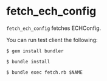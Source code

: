 # fetch_ech_config

`fetch_ech_config` fetches ECHConfig.

You can run test client the following:

```sh-session
$ gem install bundler

$ bundle install

$ bundle exec fetch.rb $NAME
```
